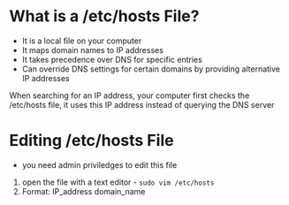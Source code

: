 # What is a /etc/hosts File?

- It is a local file on your computer
- It maps domain names to IP addresses
- It takes precedence over DNS for specific entries
- Can override DNS settings for certain domains by providing alternative IP addresses


When searching for an IP address, your computer first checks the /etc/hosts file, it uses this IP address instead of querying the DNS server 

# Editing /etc/hosts File

- you need admin priviledges to edit this file

1. open the file with a text editor - `sudo vim /etc/hosts`
2.  Format: IP_address domain_name
